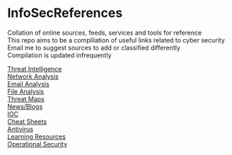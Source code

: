 # InfoSecReferences
Collation of online sources, feeds, services and tools for reference\
This repo aims to be a complilation of useful links related to cyber security\
Email me to suggest sources to add or classified differently\
Compilation is updated infrequently

[Threat Intelligence](https://github.com/TheSwagLord69/InfoSecReferences/blob/main/References/Threat%20Intelligence)\
[Network Analysis](https://github.com/TheSwagLord69/InfoSecReferences/blob/main/References/Network%20Analysis)\
[Email Analysis](https://github.com/TheSwagLord69/InfoSecReferences/blob/main/References/Email%20Analysis)\
[File Analysis](https://github.com/TheSwagLord69/InfoSecReferences/blob/main/References/File%20Analysis)\
[Threat Maps](https://github.com/TheSwagLord69/InfoSecReferences/blob/main/References/Threat%20map)\
[News/Blogs](https://github.com/TheSwagLord69/InfoSecReferences/blob/main/References/News%20%26%20Blogs)\
[IOC](https://github.com/TheSwagLord69/InfoSecReferences/blob/main/References/IOC%20Analysis)\
[Cheat Sheets](https://github.com/TheSwagLord69/InfoSecReferences/blob/main/References/Cheat%20Sheets)\
[Antivirus](https://github.com/TheSwagLord69/InfoSecReferences/blob/main/References/Antivirus)\
[Learning Resources](https://github.com/TheSwagLord69/InfoSecReferences/blob/main/References/Learning%20Resources)\
[Operational Security](https://github.com/TheSwagLord69/InfoSecReferences/blob/main/References/OpSec)
